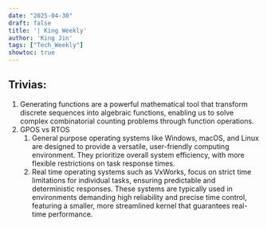 ```yaml
---
date: "2025-04-30"
draft: false
title: '| King Weekly'
author: 'King Jin'
tags: ["Tech_Weekly"]
showtoc: true
---
```



## Trivias:
1. Generating functions are a powerful mathematical tool that transform discrete sequences into algebraic functions, enabling us to solve complex combinatorial counting problems through function operations.
2. GPOS vs RTOS
   1. General purpose operating systems like Windows, macOS, and Linux are designed to provide a versatile, user-friendly computing environment. They prioritize overall system efficiency, with more flexible restrictions on task response times.
   2. Real time operating systems such as VxWorks, focus on strict time limitations for individual tasks, ensuring predictable and deterministic responses. These systems are typically used in environments demanding high reliability and precise time control, featuring a smaller, more streamlined kernel that guarantees real-time performance.